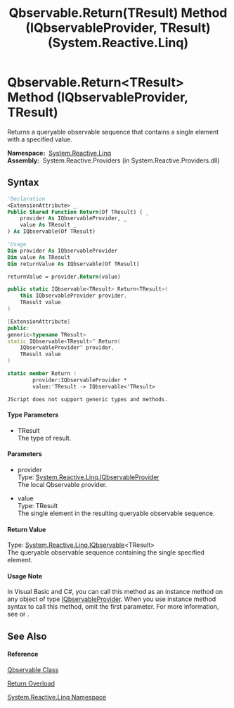 ﻿---
title: Qbservable.Return(TResult) Method (IQbservableProvider, TResult) (System.Reactive.Linq)
TOCTitle: Return(TResult) Method (IQbservableProvider, TResult)
ms:assetid: M:System.Reactive.Linq.Qbservable.Return``1(System.Reactive.Linq.IQbservableProvider,``0)
ms:mtpsurl: https://msdn.microsoft.com/en-us/library/Hh228986(v=VS.103)
ms:contentKeyID: 36068404
ms.date: 06/28/2011
mtps_version: v=VS.103
dev_langs:
- vb
- csharp
- c++
- fsharp
- jscript
---

# Qbservable.Return\<TResult\> Method (IQbservableProvider, TResult)

Returns a queryable observable sequence that contains a single element with a specified value.

**Namespace:**  [System.Reactive.Linq](hh211929\(v=vs.103\).md)  
**Assembly:**  System.Reactive.Providers (in System.Reactive.Providers.dll)

## Syntax

``` vb
'Declaration
<ExtensionAttribute> _
Public Shared Function Return(Of TResult) ( _
    provider As IQbservableProvider, _
    value As TResult _
) As IQbservable(Of TResult)
```

``` vb
'Usage
Dim provider As IQbservableProvider
Dim value As TResult
Dim returnValue As IQbservable(Of TResult)

returnValue = provider.Return(value)
```

``` csharp
public static IQbservable<TResult> Return<TResult>(
    this IQbservableProvider provider,
    TResult value
)
```

``` c++
[ExtensionAttribute]
public:
generic<typename TResult>
static IQbservable<TResult>^ Return(
    IQbservableProvider^ provider, 
    TResult value
)
```

``` fsharp
static member Return : 
        provider:IQbservableProvider * 
        value:'TResult -> IQbservable<'TResult> 
```

``` jscript
JScript does not support generic types and methods.
```

#### Type Parameters

  - TResult  
    The type of result.

#### Parameters

  - provider  
    Type: [System.Reactive.Linq.IQbservableProvider](hh212104\(v=vs.103\).md)  
    The local Qbservable provider.  

<!-- end list -->

  - value  
    Type: TResult  
    The single element in the resulting queryable observable sequence.  

#### Return Value

Type: [System.Reactive.Linq.IQbservable](hh229328\(v=vs.103\).md)\<TResult\>  
The queryable observable sequence containing the single specified element.  

#### Usage Note

In Visual Basic and C\#, you can call this method as an instance method on any object of type [IQbservableProvider](hh212104\(v=vs.103\).md). When you use instance method syntax to call this method, omit the first parameter. For more information, see [](https://msdn.microsoft.com/en-us/library/Bb384936) or [](https://msdn.microsoft.com/en-us/library/Bb383977).

## See Also

#### Reference

[Qbservable Class](hh211693\(v=vs.103\).md)

[Return Overload](hh229752\(v=vs.103\).md)

[System.Reactive.Linq Namespace](hh211929\(v=vs.103\).md)

